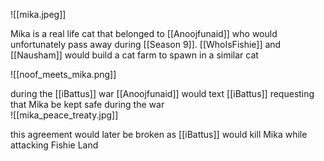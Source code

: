 ![[mika.jpeg]]   

Mika is a real life cat that belonged to [[Anoojfunaid]] who would unfortunately pass away during [[Season 9]]. [[WhoIsFishie]] and [[Nausham]] would build a cat farm to spawn in a similar cat 

![[noof_meets_mika.png]]

during the [[iBattus]] war [[Anoojfunaid]] would text [[iBattus]] requesting that Mika be kept safe during the war   
![[mika_peace_treaty.jpg]]  

this agreement would later be broken as [[iBattus]] would kill Mika while attacking Fishie Land